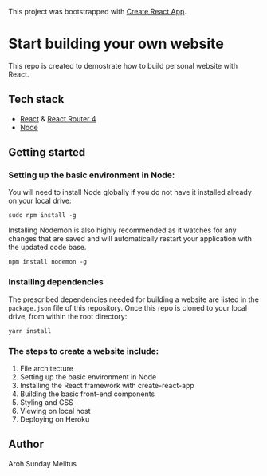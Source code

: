 This project was bootstrapped with [Create React App](https://github.com/facebookincubator/create-react-app).

# Start building your own website
This repo is created to demostrate how to build personal website with React.



## Tech stack
* [React](https://github.com/facebook/react) & [React Router 4](https://github.com/ReactTraining/react-router)
* [Node](https://github.com/nodejs)



## Getting started

### Setting up the basic environment in Node:
You will need to install Node globally if you do not have it installed already on your local drive:
```
sudo npm install -g
```
Installing Nodemon is also highly recommended as it watches for any changes that are saved and will automatically restart your application with the updated code base.
```
npm install nodemon -g 
```

### Installing dependencies
The prescribed dependencies needed for building a website are listed in the `package.json` file of this repository.
Once this repo is cloned to your local drive, from within the root directory:
```
yarn install
```


### The steps to create a website include:
1. File architecture
2. Setting up the basic environment in Node
3. Installing the React framework with create-react-app
4. Building the basic front-end components
5. Styling and CSS
6. Viewing on local host
8. Deploying on Heroku



## Author
Aroh Sunday Melitus

